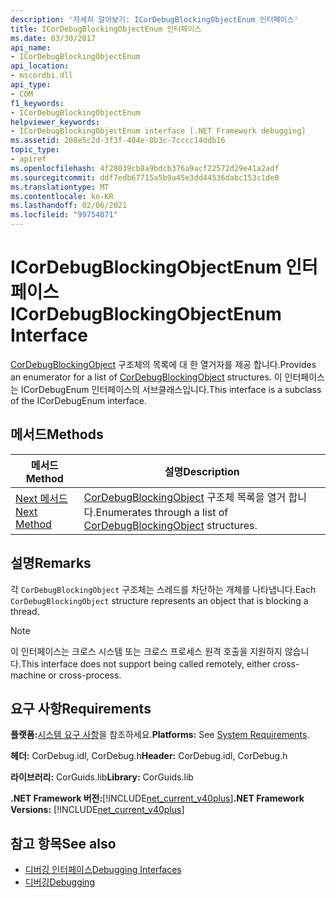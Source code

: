 ```yaml
---
description: '자세히 알아보기: ICorDebugBlockingObjectEnum 인터페이스'
title: ICorDebugBlockingObjectEnum 인터페이스
ms.date: 03/30/2017
api_name:
- ICorDebugBlockingObjectEnum
api_location:
- mscordbi.dll
api_type:
- COM
f1_keywords:
- ICorDebugBlockingObjectEnum
helpviewer_keywords:
- ICorDebugBlockingObjectEnum interface [.NET Framework debugging]
ms.assetid: 208e5c2d-3f3f-404e-8b3c-7cccc14ddb16
topic_type:
- apiref
ms.openlocfilehash: 4f28039cb8a9bdcb376a9acf22572d29e41a2adf
ms.sourcegitcommit: ddf7edb67715a5b9a45e3dd44536dabc153c1de0
ms.translationtype: MT
ms.contentlocale: ko-KR
ms.lasthandoff: 02/06/2021
ms.locfileid: "99754071"
---
```

# <a name="icordebugblockingobjectenum-interface"></a><span data-ttu-id="df310-103">ICorDebugBlockingObjectEnum 인터페이스</span><span class="sxs-lookup"><span data-stu-id="df310-103">ICorDebugBlockingObjectEnum Interface</span></span>

<span data-ttu-id="df310-104">[CorDebugBlockingObject](cordebugblockingobject-structure.md) 구조체의 목록에 대 한 열거자를 제공 합니다.</span><span class="sxs-lookup"><span data-stu-id="df310-104">Provides an enumerator for a list of [CorDebugBlockingObject](cordebugblockingobject-structure.md) structures.</span></span> <span data-ttu-id="df310-105">이 인터페이스는 ICorDebugEnum 인터페이스의 서브클래스입니다.</span><span class="sxs-lookup"><span data-stu-id="df310-105">This interface is a subclass of the ICorDebugEnum interface.</span></span>  
  
## <a name="methods"></a><span data-ttu-id="df310-106">메서드</span><span class="sxs-lookup"><span data-stu-id="df310-106">Methods</span></span>  
  
|<span data-ttu-id="df310-107">메서드</span><span class="sxs-lookup"><span data-stu-id="df310-107">Method</span></span>|<span data-ttu-id="df310-108">설명</span><span class="sxs-lookup"><span data-stu-id="df310-108">Description</span></span>|  
|------------|-----------------|  
|[<span data-ttu-id="df310-109">Next 메서드</span><span class="sxs-lookup"><span data-stu-id="df310-109">Next Method</span></span>](icordebugblockingobjectenum-next-method.md)|<span data-ttu-id="df310-110">[CorDebugBlockingObject](cordebugblockingobject-structure.md) 구조체 목록을 열거 합니다.</span><span class="sxs-lookup"><span data-stu-id="df310-110">Enumerates through a list of [CorDebugBlockingObject](cordebugblockingobject-structure.md) structures.</span></span>|  
  
## <a name="remarks"></a><span data-ttu-id="df310-111">설명</span><span class="sxs-lookup"><span data-stu-id="df310-111">Remarks</span></span>  

 <span data-ttu-id="df310-112">각 `CorDebugBlockingObject` 구조체는 스레드를 차단하는 개체를 나타냅니다.</span><span class="sxs-lookup"><span data-stu-id="df310-112">Each `CorDebugBlockingObject` structure represents an object that is blocking a thread.</span></span>  
  
> [!NOTE]
> <span data-ttu-id="df310-113">이 인터페이스는 크로스 시스템 또는 크로스 프로세스 원격 호출을 지원하지 않습니다.</span><span class="sxs-lookup"><span data-stu-id="df310-113">This interface does not support being called remotely, either cross-machine or cross-process.</span></span>  
  
## <a name="requirements"></a><span data-ttu-id="df310-114">요구 사항</span><span class="sxs-lookup"><span data-stu-id="df310-114">Requirements</span></span>  

 <span data-ttu-id="df310-115">**플랫폼:**[시스템 요구 사항](../../get-started/system-requirements.md)을 참조하세요.</span><span class="sxs-lookup"><span data-stu-id="df310-115">**Platforms:** See [System Requirements](../../get-started/system-requirements.md).</span></span>  
  
 <span data-ttu-id="df310-116">**헤더:** CorDebug.idl, CorDebug.h</span><span class="sxs-lookup"><span data-stu-id="df310-116">**Header:** CorDebug.idl, CorDebug.h</span></span>  
  
 <span data-ttu-id="df310-117">**라이브러리:** CorGuids.lib</span><span class="sxs-lookup"><span data-stu-id="df310-117">**Library:** CorGuids.lib</span></span>  
  
 <span data-ttu-id="df310-118">**.NET Framework 버전:**[!INCLUDE[net_current_v40plus](../../../../includes/net-current-v40plus-md.md)]</span><span class="sxs-lookup"><span data-stu-id="df310-118">**.NET Framework Versions:** [!INCLUDE[net_current_v40plus](../../../../includes/net-current-v40plus-md.md)]</span></span>  
  
## <a name="see-also"></a><span data-ttu-id="df310-119">참고 항목</span><span class="sxs-lookup"><span data-stu-id="df310-119">See also</span></span>

- [<span data-ttu-id="df310-120">디버깅 인터페이스</span><span class="sxs-lookup"><span data-stu-id="df310-120">Debugging Interfaces</span></span>](debugging-interfaces.md)
- [<span data-ttu-id="df310-121">디버깅</span><span class="sxs-lookup"><span data-stu-id="df310-121">Debugging</span></span>](index.md)
